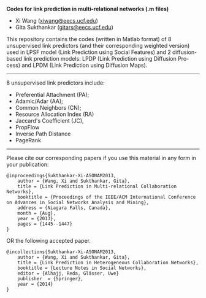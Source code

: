 **Codes for link prediction in multi-relational networks (.m files)**

* Xi Wang (xiwang@eecs.ucf.edu)
* Gita Sukthankar (gitars@eecs.ucf.edu)

This repository contains the codes (written in Matlab format) of 8 unsupervised link predictors (and their corresponding weighted version) used in LPSF model (Link Prediction using Social Features) and 2 diffusion-based link prediction models: LPDP (Link Prediction using Diffusion Pro- cess) and LPDM (Link Prediction using Diffusion Maps).

**************************************************************************************************
8 unsupervised link predictors include:

- Preferential Attachment (PA);
- Adamic/Adar (AA);
- Common Neighbors (CN);
- Resource Allocation Index (RA)
- Jaccard's Coefficient (JC), 
- PropFlow 
- Inverse Path Distance
- PageRank

*************************************************************************************************

Please cite our corresponding papers if you use this material in any form in your publication:
```
@inproceedings{Sukthankar-Xi-ASONAM2013,
	author = {Wang, Xi and Sukthankar, Gita},
	title = {Link Prediction in Multi-relational Collaboration Networks},
  	booktitle = {Proceedings of the IEEE/ACM International Conference on Advances in Social Networks Analysis and Mining},
  	address = {Niagara Falls, Canada},
  	month = {Aug},
  	year = {2013},
  	pages = {1445--1447}
}
```
OR the following accepted paper.
```
@incollections{Sukthankar-Xi-ASONAM2013,
	author = {Wang, Xi and Sukthankar, Gita},
	title = {Link Prediction in Heterogeneous Collaboration Networks},
  	booktitle = {Lecture Notes in Social Networks},
  	editor = {Alhajj, Reda, Glässer, Uwe}
  	publisher  = {Springer},
  	year = {2014}
}
```
